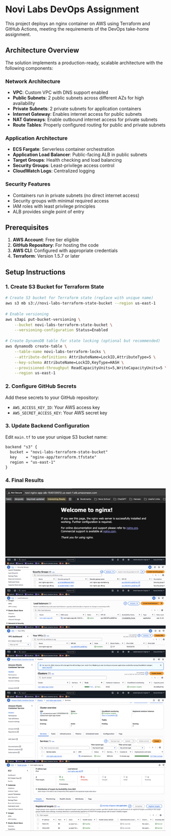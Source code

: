 # Novi Labs DevOps Assignment

This project deploys an nginx container on AWS using Terraform and GitHub Actions, meeting the requirements of the DevOps take-home assignment.

## Architecture Overview

The solution implements a production-ready, scalable architecture with the following components:

### Network Architecture
- **VPC**: Custom VPC with DNS support enabled
- **Public Subnets**: 2 public subnets across different AZs for high availability
- **Private Subnets**: 2 private subnets for application containers
- **Internet Gateway**: Enables internet access for public subnets
- **NAT Gateways**: Enable outbound internet access for private subnets
- **Route Tables**: Properly configured routing for public and private subnets

### Application Architecture
- **ECS Fargate**: Serverless container orchestration
- **Application Load Balancer**: Public-facing ALB in public subnets
- **Target Groups**: Health checking and load balancing
- **Security Groups**: Least-privilege access control
- **CloudWatch Logs**: Centralized logging

### Security Features
- Containers run in private subnets (no direct internet access)
- Security groups with minimal required access
- IAM roles with least privilege principles
- ALB provides single point of entry

## Prerequisites

1. **AWS Account**: Free tier eligible
2. **GitHub Repository**: For hosting the code
3. **AWS CLI**: Configured with appropriate credentials
4. **Terraform**: Version 1.5.7 or later

## Setup Instructions

### 1. Create S3 Bucket for Terraform State

```bash
# Create S3 bucket for Terraform state (replace with unique name)
aws s3 mb s3://novi-labs-terraform-state-bucket --region us-east-1

# Enable versioning
aws s3api put-bucket-versioning \
    --bucket novi-labs-terraform-state-bucket \
    --versioning-configuration Status=Enabled

# Create DynamoDB table for state locking (optional but recommended)
aws dynamodb create-table \
    --table-name novi-labs-terraform-locks \
    --attribute-definitions AttributeName=LockID,AttributeType=S \
    --key-schema AttributeName=LockID,KeyType=HASH \
    --provisioned-throughput ReadCapacityUnits=5,WriteCapacityUnits=5 \
    --region us-east-1
```

### 2. Configure GitHub Secrets

Add these secrets to your GitHub repository:

- `AWS_ACCESS_KEY_ID`: Your AWS access key
- `AWS_SECRET_ACCESS_KEY`: Your AWS secret key

### 3. Update Backend Configuration

Edit `main.tf` to use your unique S3 bucket name:

```hcl
backend "s3" {
  bucket = "novi-labs-terraform-state-bucket"
  key    = "nginx-app/terraform.tfstate"
  region = "us-east-1"
}
```

### 4. Final Results
![Alt text](images/website.png?raw=true)
![Alt text](images/Screenshot1.png?raw=true)
![Alt text](images/Screenshot2.png?raw=true)
![Alt text](images/Screenshot3.png?raw=true)
![Alt text](images/Screenshot4.png?raw=true)
![Alt text](images/Screenshot5.png?raw=true)
![Alt text](images/Screenshot6.png?raw=true)
